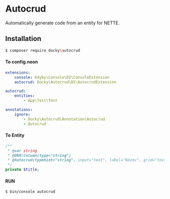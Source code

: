 # Autocrud

Automatically generate code from an entity for NETTE.

## Installation

```sh
$ composer require docky\autocrud
```

#### To config.neon

```yml
extensions:
	console: Kdyby\Console\DI\ConsoleExtension
	autocrud: Docky\Autocrud\DI\AutocrudExtension

autocrud:
	entities:
		- App\Test\Test

annotations:
	ignore:
		- Docky\Autocrud\Annotation\Autocrud
		- Autocrud
```

#### To Entity 

```php
/**
 * @var string
 * @ORM\Column(type="string")
 * @Autocrud(typehint="string", input="text", label="Název", grid="text")
 */
private $title;
```

#### RUN
```sh
$ bin/console autocrud
```
